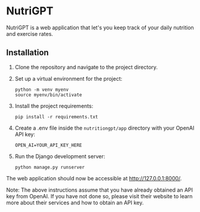 # NutriGPT

NutriGPT is a web application that let's you keep track of your daily nutrition and exercise rates.

## Installation

1. Clone the repository and navigate to the project directory.

2. Set up a virtual environment for the project:
   ```
   python -m venv myenv
   source myenv/bin/activate
   ```

3. Install the project requirements:
   ```
   pip install -r requirements.txt
   ```

4. Create a .env file inside the `nutritiongpt/app` directory with your OpenAI API key:
   ```
   OPEN_AI=YOUR_API_KEY_HERE
   ```

5. Run the Django development server:
   ```
   python manage.py runserver
   ```

The web application should now be accessible at http://127.0.0.1:8000/. 

Note: The above instructions assume that you have already obtained an API key from OpenAI. If you have not done so, please visit their website to learn more about their services and how to obtain an API key. 

